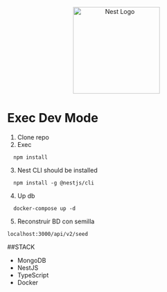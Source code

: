<p align="center">
  <a href="http://nestjs.com/" target="blank"><img src="https://nestjs.com/img/logo-small.svg" width="200" alt="Nest Logo" /></a>
</p>


# Exec Dev Mode

1. Clone repo
2. Exec
```
  npm install
```
3. Nest CLI should be installed
```
  npm install -g @nestjs/cli
```
4. Up db
```
  docker-compose up -d
```
5. Reconstruir BD con semilla
```
localhost:3000/api/v2/seed
```  


##STACK
+ MongoDB
+ NestJS
+ TypeScript
+ Docker